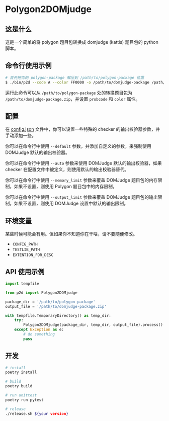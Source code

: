 # Polygon2DOMjudge

## 这是什么

这是一个简单的将 polygon 题目包转换成 domjudge (kattis) 题目包的 python 脚本。

## 命令行使用示例

```bash
# 首先把你的 polygon-package 解压到 /path/to/polygon-package 位置
$ ./bin/p2d --code A --color FF0000 -o /path/to/domjudge-package /path/to/polygon-package
```

运行此命令可以从 `/path/to/polygon-package` 处的转换题目包为 `/path/to/domjudge-package.zip`，并设置  `probcode` 和 `color` 属性。

## 配置

在 [config.json](config.json) 文件中，你可以设置一些特殊的 checker 的输出校验器参数，并手动添加一些。

你可以在命令行中使用 `--default` 参数，并添加自定义的参数，来强制使用 DOMJudge 默认的输出校验器。

你可以在命令行中使用 `--auto` 参数来使用 DOMJudge 默认的输出校验器，如果 checker 在配置文件中被定义，则使用默认的输出校验器替代。

你可以在命令行中使用 `--memory_limit` 参数来覆盖 DOMJudge 题目包的内存限制，如果不设置，则使用 Polygon 题目包中的内存限制。

你可以在命令行中使用 `--output_limit` 参数来覆盖 DOMJudge 题目包的输出限制，如果不设置，则使用 DOMJudge 设置中默认的输出限制。

## 环境变量

某些时候可能会有用。但如果你不知道你在干啥，请不要随便修改。

- `CONFIG_PATH`
- `TESTLIB_PATH`
- `EXTENTION_FOR_DESC`

## API 使用示例

```python
import tempfile

from p2d import Polygon2DOMjudge

package_dir = '/path/to/polygon-package'
output_file = '/path/to/domjudge-package.zip'

with tempfile.TemporaryDirectory() as temp_dir:
    try:
        Polygon2DOMjudge(package_dir, temp_dir, output_file).process()
    except Exception as e:
        # do something
        pass
```

## 开发

```bash
# install
poetry install

# build
poetry build

# run unittest
poetry run pytest

# release
./release.sh ${your version}
```
